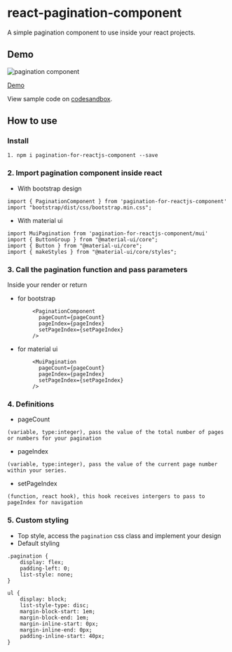 # react-pagination-component
A simple pagination component to use inside your react projects.

## Demo

![pagination component](https://res.cloudinary.com/deyudesls/image/upload/c_scale,q_100,w_527/v1627897538/pagination-component/Screen_Shot_2021-08-02_at_9.45.00_AM_ajqoei.gif)

[Demo](https://csb-pg8kq-g5szse1c7-ninsau.vercel.app/)

View sample code on [codesandbox](https://codesandbox.io/s/pagination-for-reactjs-pg8kq?file=/src/App.js).

## How to use

### Install
```
1. npm i pagination-for-reactjs-component --save
```

### 2. Import pagination component inside react

 - With bootstrap design
```
import { PaginationComponent } from 'pagination-for-reactjs-component'
import "bootstrap/dist/css/bootstrap.min.css";
```
 - With material ui
```
import MuiPagination from 'pagination-for-reactjs-component/mui'
import { ButtonGroup } from "@material-ui/core";
import { Button } from "@material-ui/core";
import { makeStyles } from "@material-ui/core/styles";
```

### 3. Call the pagination function and pass parameters
 
 Inside your render or return
 
 - for bootstrap
```
        <PaginationComponent
          pageCount={pageCount}
          pageIndex={pageIndex}
          setPageIndex={setPageIndex}
        />
```

 - for material ui
```
        <MuiPagination
          pageCount={pageCount}
          pageIndex={pageIndex}
          setPageIndex={setPageIndex}
        />
```

### 4. Definitions
- pageCount
```
(variable, type:integer), pass the value of the total number of pages or numbers for your pagination
```

- pageIndex
```
(variable, type:integer), pass the value of the current page number within your series.
```

- setPageIndex
```
(function, react hook), this hook receives intergers to pass to pageIndex for navigation
```

### 5. Custom styling
- Top style, access the `pagination` css class and implement your design
- Default styling
```
.pagination {
    display: flex;
    padding-left: 0;
    list-style: none;
}

ul {
    display: block;
    list-style-type: disc;
    margin-block-start: 1em;
    margin-block-end: 1em;
    margin-inline-start: 0px;
    margin-inline-end: 0px;
    padding-inline-start: 40px;
}
```


